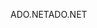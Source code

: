<span data-ttu-id="b7e10-101">ADO.NET</span><span class="sxs-lookup"><span data-stu-id="b7e10-101">ADO.NET</span></span>